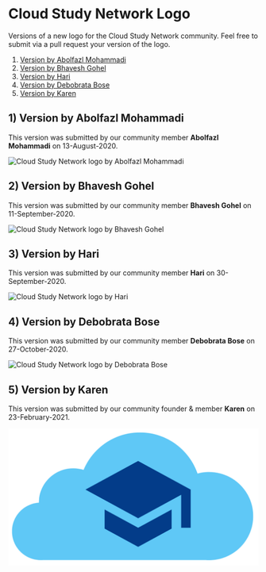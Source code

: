 # Cloud Study Network Logo

Versions of a new logo for the Cloud Study Network community. Feel free to submit via a pull request your version of the logo.

1. [Version by Abolfazl Mohammadi](#1-version-by-abolfazl-mohammadi)
1. [Version by Bhavesh Gohel](#1-version-by-bhavesh-gohel)
1. [Version by Hari](#1-version-by-hari)
1. [Version by Debobrata Bose](#1-version-by-debobrata-bose)
1. [Version by Karen](#5-version-by-karen)


## 1) Version by Abolfazl Mohammadi

This version was submitted by our community member **Abolfazl Mohammadi** on 13-August-2020.

![Cloud Study Network logo by Abolfazl Mohammadi](https://github.com/cloudcommunity/Cloud-Study-Network-Logo/blob/master/Logo-by-Abolfazl-Mohammadi.jpg?raw=true)

## 2) Version by Bhavesh Gohel

This version was submitted by our community member **Bhavesh Gohel** on 11-September-2020.

![Cloud Study Network logo by Bhavesh Gohel](https://github.com/cloudcommunity/Cloud-Study-Network-Logo/blob/master/Logo-by-Bhavesh-Gohel.png?raw=true)

## 3) Version by Hari

This version was submitted by our community member **Hari** on 30-September-2020.

![Cloud Study Network logo by Hari](https://github.com/cloudcommunity/Cloud-Study-Network-Logo/blob/master/Logo-by-Hari.png?raw=true)

## 4) Version by Debobrata Bose

This version was submitted by our community member **Debobrata Bose** on 27-October-2020.

![Cloud Study Network logo by Debobrata Bose](https://github.com/cloudcommunity/Cloud-Study-Network-Logo/blob/master/Logo-by-Debobrata-Bose.png?raw=true)

## 5) Version by Karen

This version was submitted by our community founder & member **Karen** on 23-February-2021.

![Cloud Study Network logo by Karen](https://github.com/cloudcommunity/Cloud-Study-Network-Logo/blob/master/Logo-by-Karen.png?raw=true)
